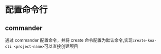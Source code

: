 # 配置命令行

## commander

通过 commander 配置命令，并将 create 命令配置为默认命令,实现`create-koa-cli <project-name>`可以直接创建项目
